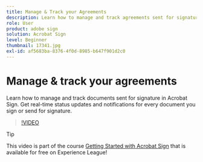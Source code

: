 ```yaml
---
title: Manage & Track your Agreements
description: Learn how to manage and track agreements sent for signature in Acrobat Sign
role: User
product: adobe sign
solution: Acrobat Sign
level: Beginner
thumbnail: 17341.jpg
exl-id: af5683ba-8376-4f0d-8985-b647f901d2c0
---
```

# Manage & track your agreements

Learn how to manage and track documents sent for signature in Acrobat Sign. Get real-time status updates and notifications for every document you sign or send for signature.

>[!VIDEO](https://video.tv.adobe.com/v/338695?hidetitle=true)

>[!TIP]
>
>This video is part of the course [Getting Started with Acrobat Sign](https://experienceleague.adobe.com/?recommended=Sign-U-1-2020.1) that is available for free on Experience League!
